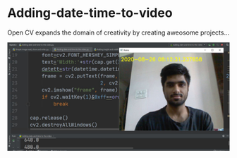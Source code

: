 # Adding-date-time-to-video

Open CV expands the domain of creativity by creating aweosome projects...

![](Live%20Date%20and%20time%20added%20to%20video.JPG)
